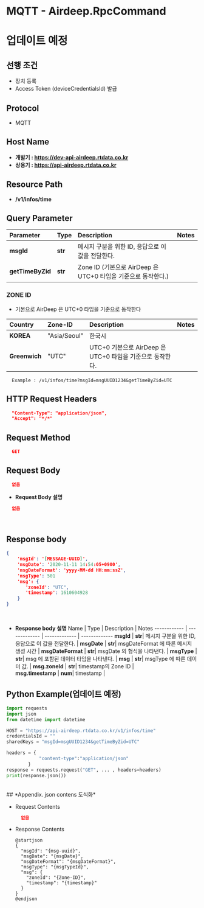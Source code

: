 # MQTT - Airdeep.RpcCommand 
# 업데이트 예정
## 선행 조건
  - 장치 등록 
  - Access Token (deviceCredentialsId) 발급

## **Protocol**
- MQTT

## **Host Name**
- **개발기 : https://dev-api-airdeep.rtdata.co.kr**
- **상용기 : https://api-airdeep.rtdata.co.kr**

## **Resource Path**
- **/v1/infos/time**

## **Query Parameter**

  Parameter | Type | Description | Notes
  :------------ | :------------- | :------------- | :-------------
  **msgId** | **str**| 메시지 구분을 위한 ID, 응답으로 이 값을 전달한다. | 
  **getTimeByZid** | **str**| Zone ID (기본으로 AirDeep 은 UTC+0 타임을 기준으로 동작한다.) | 
  
### ZONE ID 
  - 기본으로 AirDeep 은 UTC+0 타임을 기준으로 동작한다
  
  Country | Zone-ID | Description | Notes
  :------------ | :------------- | :------------- | :-------------
  **KOREA** | "Asia/Seoul"  | 한국시 | 
  **Greenwich** | "UTC" |  UTC+0 기본으로 AirDeep 은 UTC+0 타임을 기준으로 동작한다. |   
  
  ```
    Example : /v1/infos/time?msgId=msgUUID1234&getTimeByZid=UTC
  ```

## **HTTP Request Headers**
```json
  "Content-Type": "application/json",
  "Accept": "*/*"
```
## **Request Method**
```json
  GET
```

## **Request Body**

```json
  없음
```

* **Request Body 설명**
```json
  없음
```

</br>

## **Response body**
```json
{
    'msgId': '[MESSAGE-UUID]',
    'msgDate': '2020-11-11 14:54:05+0900',
    'msgDateFormat': 'yyyy-MM-dd HH:mm:ssZ',
    'msgType': 501
    'msg': {
       'zoneId': "UTC",
       'timestamp': 1610604928
    }
}
```
</br>

* **Response body 설명**
  Name | Type | Description | Notes
  ------------ | ------------- | ------------- | -------------
  **msgId** | **str**| 메시지 구분을 위한 ID, 응답으로 이 값을 전달한다. | 
  **msgDate** | **str**| msgDateFormat 에 따른 메시지 생성 시간 | 
  **msgDateFormat** | **str**| msgDate 의 형식을 나타낸다. | 
  **msgType** | **str**| msg 에 포함된 데이터 타입을 나타낸다. | 
  **msg** | **str**| msgType 에 따른 데이터 값. | 
  **msg.zoneId** | **str**| timestamp의 Zone ID  |  
  **msg.timestamp** | **num**| timestamp | 

## **Python Example(업데이트 예정)**
```python
import requests
import json
from datetime import datetime

HOST = "https://api-airdeep.rtdata.co.kr/v1/infos/time"
credentialsId = ""
sharedKeys = "msgId=msgUUID1234&getTimeByZid=UTC" 

headers = {
            "content-type":"application/json"
        }
response = requests.request("GET", ... , headers=headers)
print(response.json())
```

</br>
## *Appendix. json contens 도식화*

* Request Contents
  ```json
    없음
  ```

* Response Contents
  ```plantuml
  @startjson
  {
    "msgId": "{msg-uuid}",
    "msgDate": "{msgDate}",
    "msgDateFormat": "{msgDateFormat}",
    "msgType": "{msgTypeId}",
    "msg": {
      "zoneId": "{Zone-ID}",
      "timestamp": "{timestamp}"
    }
  }
  @endjson 
  ```